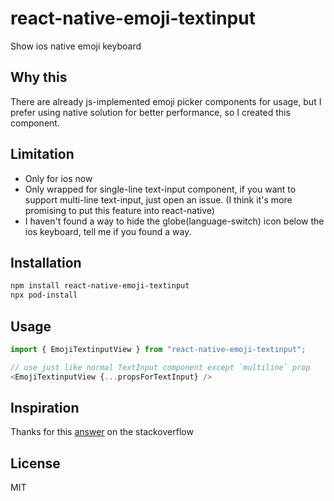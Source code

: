 # react-native-emoji-textinput

Show ios native emoji keyboard

## Why this
There are already js-implemented emoji picker components for usage, but I prefer using native solution for better performance, so I created this component.

## Limitation
- Only for ios now
- Only wrapped for single-line text-input component, if you want to support multi-line text-input, just open an issue. (I think it's more promising to put this feature into react-native)
- I haven't found a way to hide the globe(language-switch) icon below the ios keyboard, tell me if you found a way.

## Installation

```sh
npm install react-native-emoji-textinput
npx pod-install
```

## Usage

```js
import { EmojiTextinputView } from "react-native-emoji-textinput";

// use just like normal TextInput component except `multiline` prop
<EmojiTextinputView {...propsForTextInput} />
```


## Inspiration
Thanks for this [answer](https://stackoverflow.com/a/44753740) on the stackoverflow

## License

MIT
